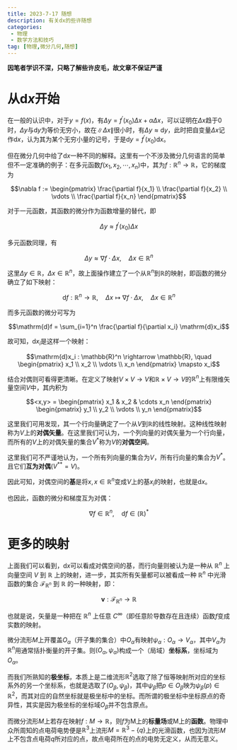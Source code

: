 ```yaml
---
title: 2023-7-17 随想
description: 有关dx的些许随想
categories:
 - 物理
 - 数学方法和技巧
tag: [物理,微分几何,随想]
---
```


**因笔者学识不深，只略了解些许皮毛，故文章不保证严谨**

# 从$\mathrm{d}x$开始

在一般的认识中，对于$y = f(x)$，有$\Delta y = f^{\prime} (x_0) \Delta x + \alpha \Delta x$，可以证明在$\Delta x$趋于$0$时，$\Delta y$与$\mathrm{d}y$为等价无穷小，故在$\| \Delta x \|$很小时，有$\Delta y \approx \mathrm{d}y$，此时把自变量$\Delta x$记作$\mathrm{d}x$，认为其为某个无穷小量的记号，于是$\mathrm{d}y = f^{\prime} (x_0) \mathrm{d}x$。

但在微分几何中给了$\mathrm{d}x$一种不同的解释。这里有一个不涉及微分几何语言的简单但不一定准确的例子：在多元函数$f(x_1,x_2,\cdots,x_n)$中，其为$f:\mathbb{R}^n \rightarrow \mathbb{R}$，它的梯度为

$$\nabla f := 
\begin{pmatrix}
    \frac{\partial f}{x_1} \\
    \frac{\partial f}{x_2} \\
    \vdots \\
    \frac{\partial f}{x_n}
\end{pmatrix}$$

对于一元函数，其函数的微分作为函数增量的替代，即

$$\Delta y \approx f^{\prime} (x_0) \Delta x$$

多元函数同理，有

$$\Delta y \approx \nabla f \cdot \Delta x, \quad \Delta x \in \mathbb{R}^n$$

这里$\Delta y \in \mathbb{R}$，$\Delta x \in \mathbb{R}^n$，故上面操作建立了一个从$\mathbb{R}^n$到$\mathbb{R}$的映射，即函数的微分确立了如下映射：

$$\mathrm{d}f : \mathbb{R}^n \rightarrow \mathbb{R}, \quad \Delta x \mapsto \nabla f \cdot \Delta x, \quad \Delta x \in \mathbb{R}^n$$

而多元函数的微分可写为

$$\mathrm{d}f = \sum_{i=1}^n \frac{\partial f}{\partial x_i} \mathrm{d}x_i$$

故可知，$\mathrm{d}x_i$是这样一个映射：

$$\mathrm{d}x_i : \mathbb{R}^n \rightarrow \mathbb{R}, \quad 
\begin{pmatrix}
    x_1 \\
    x_2 \\
    \vdots \\
    x_n
\end{pmatrix} \mapsto x_i$$

结合对偶则可看得更清晰。在定义了映射$V \times V \rightarrow V$和$\mathbb{R} \times V \rightarrow V$的$\mathbb{R}^n$上有限维矢量空间$V$中，其内积为

$$<x,y> = 
\begin{pmatrix}
    x_1 & x_2 & \cdots x_n
\end{pmatrix} 
\begin{pmatrix}
    y_1 \\
    y_2 \\
    \vdots \\
    y_n
\end{pmatrix}$$

这里我们可用发现，其一个行向量确定了一个从$V$到$\mathbb{R}$的线性映射。这种线性映射称为$V$上的**对偶矢量**。在这里我们可认为，一个列向量的对偶矢量为一个行向量，而所有的$V$上的对偶矢量的集合$V^{*}$称为$V$的**对偶空间**。

这里我们可不严谨地认为，一个所有列向量的集合为$V$，所有行向量的集合为$V^{*}$。且它们**互为对偶**($V^{**} = V$)。

因此可知，对偶空间的**基**是将$x, x \in \mathbb{R}^n$变成$V$上的基$x_i$的映射，也就是$\mathrm{d}x$。

也因此，函数的微分和梯度互为对偶：

$$\nabla f \in \mathbb{R}^n, \quad \mathrm{d}f \in (\mathbb{R})^{*}$$

# 更多的映射

上面我们可以看到，$\mathrm{d}x$可以看成对偶空间的基，而行向量则被认为是一种从 $\mathbb{R}^n$ 上向量空间 $V$ 到 $\mathbb{R}$ 上的映射，进一步，其实所有矢量都可以被看成一种 $\mathbb{R}^n$ 中光滑函数的集合 $\mathscr{F}_{\mathbb{R}^n}$ 到 $\mathbb{R}$ 的一种映射，即：

$$\boldsymbol{v} : \mathscr{F}_{\mathbb{R}^n} \rightarrow \mathbb{R}$$

也就是说，矢量是一种把在 $\mathbb{R}^n$ 上任意 $C^{\infty}$（即任意阶导数存在且连续）函数$f$变成实数的映射。

微分流形$M$上开覆盖${O_{\alpha}}$（开子集的集合）中$O_{\alpha}$有映射$\psi_{\alpha}:O_{\alpha} \rightarrow V_{\alpha}$，其中$V_{\alpha}$为$\mathbb{R}^n$用通常括扑衡量的开子集。则$(O_{\alpha},\psi_{\alpha})$构成一个（局域）**坐标系**，坐标域为$O_{\alpha}$。

而我们所熟知的**极坐标**，本质上是二维流形$\mathbb{R}^2$选取了除了恒等映射所对应的坐标系外的另一个坐标系，也就是选取了$(O_{\beta},\psi_{\beta})$，其中$\psi_{\beta}$把$p \in O_{\beta}$映为$\psi_{\beta}(p) \in \mathbb{R}^2$，而其对应的自然坐标就是极坐标中的坐标。而所谓的极坐标中坐标原点的奇异性，其实是因为极坐标的坐标域$O_{\beta}$并不包含原点。

而微分流形$M$上若存在映射$f:M \rightarrow \mathbb{R}$，则$f$为M上的**标量场**或M上的**函数**。物理中众所周知的点电荷电势便是$\mathbb{R}^3$上流形$M=\mathbb{R}^3 - \{q\}$上的光滑函数，也因为流形$M$上不包含点电荷$q$所对应的点，故点电荷所在的点的电势无定义，从而无意义。
